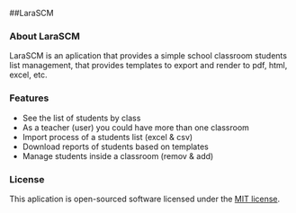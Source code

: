 ##LaraSCM

### About LaraSCM

LaraSCM is an aplication that provides a simple school classroom students list management, that provides templates to export and render to pdf, html, excel, etc.

### Features
- See the list of students by class
- As a teacher (user) you could have more than one classroom
- Import process of a students list (excel & csv)
- Download reports of students based on templates
- Manage students inside a classroom (remov & add)

### License

This aplication is open-sourced software licensed under the [MIT license](https://opensource.org/licenses/MIT).
